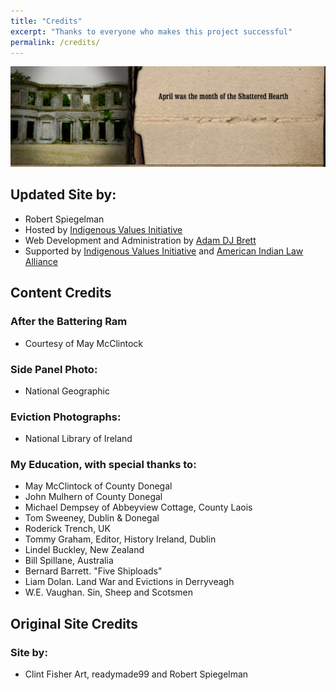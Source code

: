 ```yaml
---
title: "Credits"
excerpt: "Thanks to everyone who makes this project successful"
permalink: /credits/
---
```


![April was the Month of the Shattered Hearth](/images/section_5.jpg)

## Updated Site by:
  - Robert Spiegelman
  - Hosted by [Indigenous Values Initiative](https://indigenousvalues.org/)
  - Web Development and Administration by [Adam DJ Brett](https://wwww.adamdjbrett.com)
  - Supported by [Indigenous Values Initiative](https://indigenousvalues.org/) and [American Indian Law Alliance](https://aila.ngo)

## Content Credits

### After the Battering Ram
  - Courtesy of May McClintock

### Side Panel Photo:
  - National Geographic

### Eviction Photographs:
  - National Library of Ireland

### My Education, with special thanks to:
  - May McClintock of County Donegal
  - John Mulhern of County Donegal
  - Michael Dempsey of Abbeyview Cottage, County Laois
  - Tom Sweeney, Dublin & Donegal
  - Roderick Trench, UK
  - Tommy Graham, Editor, History Ireland, Dublin
  - Lindel Buckley, New Zealand
  - Bill Spillane, Australia
  - Bernard Barrett. "Five Shiploads"
  - Liam Dolan. Land War and Evictions in Derryveagh
  - W.E. Vaughan. Sin, Sheep and Scotsmen


## Original Site Credits
### Site by:
  - Clint Fisher Art, readymade99 and Robert Spiegelman
